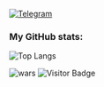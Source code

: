 
[![Telegram](https://img.shields.io/badge/telegram-%230077B5.svg?style=for-the-badge&logo=telegram&logoColor=white)](https://t.me/replicantDuke)

### My GitHub stats:
 ![Top Langs](https://github-readme-stats.vercel.app/api/top-langs/?username=chemyl&hide=TeX&layout=compact&theme=calm_pink)

 ![wars](https://www.codewars.com/users/chemyl/badges/micro)
 ![Visitor Badge](https://visitor-badge.laobi.icu/badge?page_id=chemyl.chemyl)
